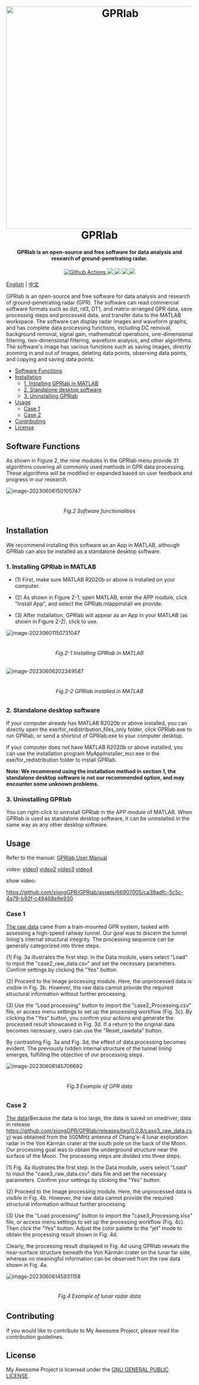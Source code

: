 <h1 align="center">
  <img src="https://raw.githubusercontent.com/erbiaoger/PicGo/main/20230404/202306061528806.jpg" alt="GPRlab" width="600">
      <br>GPRlab<br>
</h1>


<h4 align="center">GPRlab is an open-source and free software for data analysis and research of ground-penetrating radar.</h4>

<p align="center">
  <a href="https://github.com/xiongGPR/GPRlab/actions">
    <img src="https://img.shields.io/github/actions/workflow/status/xiongGPR/GPRlab/release.yml?branch=master&style=flat-square" alt="Github Actions">
  </a>
  <a href="https://goreportcard.com/report/github.com/xiongGPR/GPRlab">
    <img src="https://goreportcard.com/badge/github.com/xiongGPR/GPRlab?style=flat-square">
  </a>
  <img src="https://img.shields.io/github/go-mod/go-version/xiongGPR/GPRlab?style=flat-square">
  <a href="https://github.com/xiongGPR/GPRlab/releases">
    <img src="https://img.shields.io/github/release/xiongGPR/GPRlab/all.svg?style=flat-square">
  </a>
  <a href="https://github.com/xiongGPR/GPRlab/releases/tag/premium">
    <img src="https://img.shields.io/badge/release-Premium-00b4f0?style=flat-square">
  </a>
</p>

[English](https://github.com/xiongGPR/GPRlab/blob/main/README.md)  |  [中文](https://github.com/xiongGPR/GPRlab/blob/main/Readme_cn.md)

GPRlab is an open-source and free software for data analysis and research of ground-penetrating radar (GPR). The software can read commercial software formats such as dzt, rd3, DT1, and matrix-arranged GPR data, save processing steps and processed data, and transfer data to the MATLAB workspace. The software can display radar images and waveform graphs, and has complete data processing functions, including DC removal, background removal, signal gain, mathematical operations, one-dimensional filtering, two-dimensional filtering, waveform analysis, and other algorithms. The software's image has various functions such as saving images, directly zooming in and out of images, deleting data points, observing data points, and copying and saving data points.

- [Software Functions](#software-functions)
- [Installation](#installation)
  - [1. Installing GPRlab in MATLAB](#1-installing-gprlab-in-matlab)
  - [2. Standalone desktop software](#2-standalone-desktop-software)
  - [3. Uninstalling GPRlab](#3-uninstalling-gprlab)
- [Usage](#usage)
  - [Case 1](#case-1)
  - [Case 2](#case-2)
- [Contributing](#contributing)
- [License](#license)


## Software Functions

As shown in Figure 2, the nine modules in the GPRlab menu provide 31 algorithms covering all commonly used methods in GPR data processing. These algorithms will be modified or expanded based on user feedback and progress in our research.

![image-20230606150105747](https://raw.githubusercontent.com/erbiaoger/PicGo/main/20230404/202306062013495.jpg)

<h6 align="center">
<br>Fig.2 Software functionalities<br>
</h6>


## Installation

We recommend installing this software as an App in MATLAB, although GPRlab can also be installed as a standalone desktop software.

### 1. Installing GPRlab in MATLAB

- (1) First, make sure MATLAB R2020b or above is installed on your computer.

- (2) As shown in Figure 2-1, open MATLAB, enter the APP module, click "Install App", and select the GPRlab.mlappinstall we provide.

- (3) After installation, GPRlab will appear as an App in your MATLAB (as shown in Figure 2-2), click to use.

![image-20230601150731047](https://raw.githubusercontent.com/erbiaoger/PicGo/main/20230404/202306062011123.bmp)

<h6 align="center">
<br>Fig.2-1 Installing GPRlab in MATLAB<br>
</h6>

![image-20230606202349587](https://raw.githubusercontent.com/erbiaoger/PicGo/main/20230404/202306062023722.png)

<h6 align="center">
<br>Fig.2-2 GPRlab installed in MATLAB<br>
</h6>



### 2. Standalone desktop software

If your computer already has MATLAB R2020b or above installed, you can directly open the exe/for_redistribution_files_only folder, click GPRlab.exe to run GPRlab, or send a shortcut of GPRlab.exe to your computer desktop.

If your computer does not have MATLAB R2020b or above installed, you can use the installation program MyAppInstaller_mcr.exe in the exe/for_redistribution folder to install GPRlab.

**Note: We recommend using the installation method in section 1, the standalone desktop software is not our recommended option, and may encounter some unknown problems.**

### 3. Uninstalling GPRlab

You can right-click to uninstall GPRlab in the APP module of MATLAB. When GPRlab is used as standalone desktop software, it can be uninstalled in the same way as any other desktop software.

## Usage

Refer to the manual: [GPRlab User Manual](https://github.com/xiongGPR/GPRlab/blob/main/docs/GPRlab%20User%20Manual%20-English.pdf)

video: [video1](https://www.bilibili.com/video/BV1HX4y1D7Ve/?vd_source=6b3fc235af5b93e6ec8ca4cb7717ab06) [video2](https://www.bilibili.com/video/BV17g4y1E7VJ/?vd_source=6b3fc235af5b93e6ec8ca4cb7717ab06) [video3](https://www.bilibili.com/video/BV1Ev4y1h7Xx/?spm_id_from=333.999.0.0&vd_source=6b3fc235af5b93e6ec8ca4cb7717ab06) [video4](https://www.bilibili.com/video/BV1r84y1K7Ag/?vd_source=6b3fc235af5b93e6ec8ca4cb7717ab06)

show video: 

https://github.com/xiongGPR/GPRlab/assets/66907005/ca39adfc-5c5c-4a79-b92f-c49468e9e930



### Case 1

[The raw data](https://github.com/xiongGPR/GPRlab/blob/main/examples/case2/) came from a train-mounted GPR system, tasked with assessing a high-speed railway tunnel. Our goal was to discern the tunnel lining's internal structural integrity. The processing sequence can be generally categorized into three steps.

(1) Fig. 3a illustrates the first step. In the Data module, users select "Load" to input the "case2_raw_data.csv" and set the necessary parameters. Confirm settings by clicking the "Yes" button.

(2) Proceed to the Image processing module. Here, the unprocessed data is visible in Fig. 3b. However, the raw data cannot provide the required structural information without further processing.

(3) Use the "Load processing" button to import the "case2_Processing.csv" file, or access menu settings to set up the processing workflow (Fig. 3c). By clicking the "Yes" button, you confirm your actions and generate the processed result showcased in Fig. 3d. If a return to the original data becomes necessary, users can use the "Reset_rawdata" button.

By contrasting Fig. 3a and Fig. 3d, the effect of data processing becomes evident. The previously hidden internal structure of the tunnel lining emerges, fulfilling the objective of our processing steps.


![image-20230606145706692](https://raw.githubusercontent.com/erbiaoger/PicGo/main/20230404/202306062015981.svg)

<h6 align="center">
<br>Fig.3 Example of GPR data<br>
</h6>

### Case 2

[The data](https://github.com/xiongGPR/GPRlab/blob/main/examples/case3/)(Because the data is too large, the data is saved on onedriver, data in release https://github.com/xiongGPR/GPRlab/releases/tag/0.0.8/case3_raw_data.csv) was obtained from the 500MHz antenna of Chang'e-4 lunar exploration radar in the Von Kármán crater at the south pole on the back of the Moon. Our processing goal was to obtain the underground structure near the surface of the Moon. The processing steps are divided into three steps.

(1) Fig. 4a illustrates the first step. In the Data module, users select "Load" to input the "case3_raw_data.csv" data file and set the necessary parameters. Confirm your settings by clicking the "Yes" button.

(2) Proceed to the Image processing module. Here, the unprocessed data is visible in Fig. 4b. However, the raw data cannot provide the required structural information without further processing.

(3) Use the "Load processing" button to import the "case3_Processing.xlsx" file, or access menu settings to set up the processing workflow (Fig. 4c). Then click the "Yes" button. Adjust the color palette to the "jet" mode to obtain the processing result shown in Fig. 4d.

Clearly, the processing result displayed in Fig. 4d using GPRlab reveals the near-surface structure beneath the Von Kármán crater on the lunar far side, whereas no meaningful information can be observed from the raw data shown in Fig. 4a.

![image-20230606145931158](https://raw.githubusercontent.com/erbiaoger/PicGo/main/20230404/202306062017136.jpg)

<h6 align="center">
<br>Fig.4 Example of lunar radar data<br>
</h6>

## Contributing

If you would like to contribute to My Awesome Project, please read the contribution guidelines.

## License

My Awesome Project is licensed under the [GNU GENERAL PUBLIC LICENSE](https://github.com/xiongGPR/GPRlab/blob/main/LICENSE).

